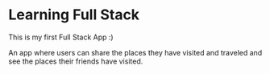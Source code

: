 # Learning Full Stack

This is my first Full Stack App :)

An app where users can share the places they have visited and traveled and see the places their friends have visited.
